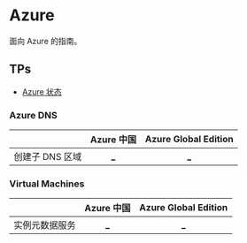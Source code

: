 # Azure

面向 Azure 的指南。

## TPs

+ [Azure 状态](https://azure.status.microsoft/zh-cn/status)

### Azure DNS

||Azure 中国|Azure Global Edition|
|:--:|:--:|:--:|
|创建子 DNS 区域|[_](https://docs.azure.cn/zh-cn/dns/tutorial-public-dns-zones-child)|[_](https://learn.microsoft.com/zh-cn/azure/dns/tutorial-public-dns-zones-child)|

### Virtual Machines

||Azure 中国|Azure Global Edition|
|:--:|:--:|:--:|
|实例元数据服务|[_](https://docs.azure.cn/zh-cn/virtual-machines/instance-metadata-service?tabs=linux)|[_](https://learn.microsoft.com/zh-cn/azure/virtual-machines/instance-metadata-service?tabs=linux)|
